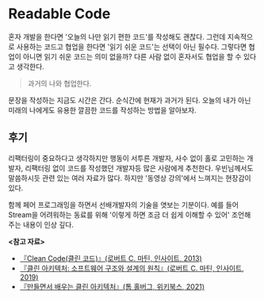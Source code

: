 # Readable Code

혼자 개발을 한다면 '오늘의 나만 읽기 편한 코드'를 작성해도 괜찮다. 그런데 지속적으로 사용하는 코드고 협업을 한다면 '읽기 쉬운 코드'는 선택이 아닌 필수다.
그렇다면 협업이 아니면 읽기 쉬운 코드는 의미 없을까? 다른 사람 없이 혼자서도 협업을 할 수 있다고 생각한다.

> 과거의 나와 협업한다.

문장을 작성하는 지금도 시간은 간다. 순식간에 현재가 과거가 된다.
오늘의 내가 아닌 미래의 나에게도 유용한 깔끔한 코드를 작성하는 방법을 알아보자.

## 후기

리팩터링이 중요하다고 생각하지만 행동이 서투른 개발자, 사수 없이 홀로 고민하는 개발자, 리팩터링 없이 코드를 작성했던 개발자등 많은 사람에게 추천한다.
우빈님께서도 말씀하시듯 관련 있는 여러 자료가 많다. 하지만 '동영상 강의'에서 느껴지는 현장감이 있다.

함께 페어 프로그래밍을 하면서 선배개발자의 기술을 엿보는 기분이다. 예를 들어 Stream을 어려워하는 동료를 위해 '이렇게 하면 조금 더 쉽게 이해할 수 있어' 조언해 주는 내용이 인상 깊다.

**<참고 자료>**

* [『Clean Code(클린 코드)』(로버트 C. 마틴, 인사이트, 2013)](https://product.kyobobook.co.kr/detail/S000001032980)
* [『클린 아키텍처: 소프트웨어 구조와 설계의 원칙』(로버트 C. 마틴, 인사이트, 2019)](https://product.kyobobook.co.kr/detail/S000001033082)
* [『만들면서 배우는 클린 아키텍처』(톰 홀버그, 위키북스, 2021)](https://product.kyobobook.co.kr/detail/S000001766486)

[^1]: 물론 함께해야 다양한 사고를 할 수 있고 빠른 피드백을 받을 수 있다는 점에 동의한다.
